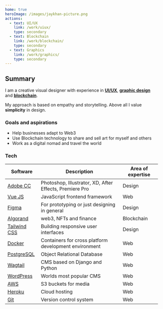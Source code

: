 ```yaml
---
home: true
heroImage: /images/jaykhan-picture.png
actions:
  - text: UI/UX
    link: /work/uiux/
    type: secondary
  - text: Blockchain
    link: /work/blockchain/
    type: secondary
  - text: Graphics
    link: /work/graphics/
    type: secondary
---
```


## Summary
I am a creative visual designer with experience in [**UI/UX**](/work/uiux/), [**graphic design**](/work/graphics) and [**blockchain**](/work/blockchain). 

My approach is based on empathy and storytelling.  Above all I value **simplicity** in design.

### Goals and aspirations
- Help businesses adapt to Web3 
- Use Blockchain technology to share and sell art for myself and others
- Work as a digital nomad and travel the world

### Tech

| Software | Description | Area of expertise |
| ----------- | ----------- | ----------- |
| [Adobe CC](https://www.adobe.com/ca/creativecloud.html) | Photoshop, Illustrator, XD, After Effects, Premiere Pro | Design |
| [Vue JS](https://vuejs.org/) | JavaScript frontend framework | Web |
| [Figma](https://figma.com) | For prototyping or just designing in general | Design |
| [Algorand](https://www.algorand.com/) | web3, NFTs and finance | Blockchain |
| [Tailwind CSS](https://tailwindcss.com/) | Building responsive user interfaces | Design |
| [Docker](https://www.docker.com/) | Containers for cross platform development environment | Web |
| [PostgreSQL](https://www.postgresql.org/) | Object Relational Database | Web |
| [Wagtail](https://wagtail.org/) | CMS based on Django and Python | Web |
| [WordPress](https://wordpress.org/) | Worlds most popular CMS | Web |
| [AWS](https://aws.amazon.com/) | S3 buckets for media | Web |
| [Heroku](https://www.heroku.com/) | Cloud hosting | Web |
| [Git](https://git-scm.com/) | Version control system | Web |
